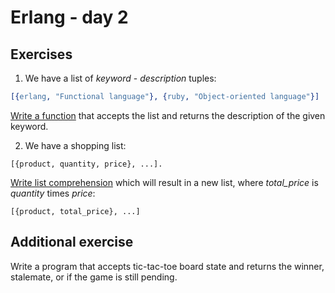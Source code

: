 # Erlang - day 2

## Exercises
1. We have a list of *keyword* - *description* tuples:
```erlang
[{erlang, "Functional language"}, {ruby, "Object-oriented language"}]
```
[Write a function](./keywords.erl) that accepts the list and returns the description of the given keyword.

2. We have a shopping list:
```plain
[{product, quantity, price}, ...].
```
[Write list comprehension](./) which will result in a new list, where *total_price* is *quantity* times *price*:
```plain
[{product, total_price}, ...]
```

## Additional exercise
Write a program that accepts tic-tac-toe board state and returns the winner, stalemate, or if the game is still pending.